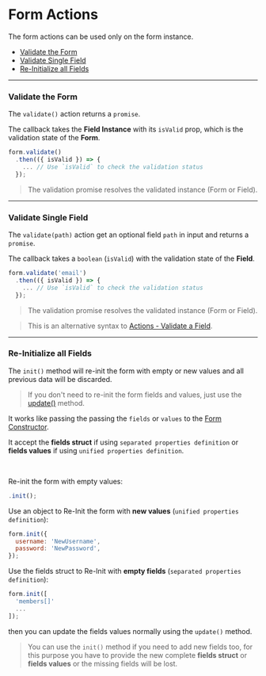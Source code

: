 # Form Actions

The form actions can be used only on the form instance.

* [Validate the Form](#validate-the-form)
* [Validate Single Field](#validate-single-field)
* [Re-Initialize all Fields](#re-initialize-all-fields)

---

### Validate the Form

The `validate()` action returns a `promise`.

The callback takes the **Field Instance** with its `isValid` prop, which is the validation state of the **Form**.

```javascript
form.validate()
  .then(({ isValid }) => {
    ... // Use `isValid` to check the validation status
  });
```

> The validation promise resolves the validated instance (Form or Field).

---

### Validate Single Field

The `validate(path)` action get an optional field `path` in input and returns a `promise`.

The callback takes a `boolean` (`isValid`) with the validation state of the **Field**.

```javascript
form.validate('email')
  .then(({ isValid }) => {
    ... // Use `isValid` to check the validation status
  });
```

> The validation promise resolves the validated instance (Form or Field).

> This is an alternative syntax to [Actions - Validate a Field](https://foxhound87.github.io/mobx-react-form/docs/actions/shared.html#validate-a-field).

---

### Re-Initialize all Fields

The `init()` method will re-init the form with empty or new values and all previous data will be discarded.

> If you don't need to re-init the form fields and values, just use the [update()](shared.md#update-the-fields) method.

It works like passing the passing the `fields` or `values` to the [Form Constructor](../api-reference/form-initialization.md).

It accept the **fields struct** if using `separated properties definition` or **fields values** if using `unified properties definition`.

<br>

Re-init the form with empty values:

```javascript
.init();
```

Use an object to Re-Init the form with **new values** (`unified properties definition`):

```javascript
form.init({
  username: 'NewUsername',
  password: 'NewPassword',
});
```

Use the fields struct to Re-Init with **empty fields** (`separated properties definition`):

```javascript
form.init([
  'members[]'
  ...
]);
```

then you can update the fields values normally using the `update()` method.

> You can use the `init()` method if you need to add new fields too, for this purpose you have to provide the new complete **fields struct** or **fields values** or the missing fields will be lost.
